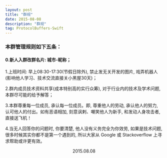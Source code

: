 ```yaml
---
layout: post
title: "群规"
date: 2015-08-08 
description: "群规"
tag: ProtocolBuffers-Swift
--- 
```



### 本群管理规则如下五条：

#### 0.新人入群改群名片: 城市-昵称；
<!--在程序员的世界里, 名片代表着名字, 同时是尊重他人, 尊重自己!-->

1.上班时间: 早上08:30-17:30(节假日除外), 禁止发无关开发的图片, 戏弄机器人(影响他人学习、技术交流直接关小黑屋30天)；

<!--由于工作中以技术交流为主, 当他人处于急需解决问题的时候你发了个呵呵, 你懂得!-->

2.群内成员技术资料共享(成本特别高的实行众筹), 对于行业内的技术及学术问题, 本群尽可能的给予解答；

<!--干货往往都是在传递中发挥价值! 分享是一种美德!-->

3.本群尊重每一位成员, 承认每一位成员。即, 尊重他人的劳动, 承认他人的努力, 认可他人的付出。如有恶语相加, 刻意讽剌、嘲笑他人为新手, 和发动人身攻击者, 直接送飞机！

<!--一个人的价值不应浪费在口舌之快, 更非匹夫之勇, 尊重是基本素质!
-->
4.当无人回答你的问题时, 你要清楚, 他人没有义务完全为你效劳, 如果是技术问题, 很多时候其实你都不是第一个遇到的, 所以大家从 Google 或 Stackoverflow 上寻求帮助或许更有效。

<!--任何未解决的问题都不是问题, 只是时间问题, 不要在一条道上走死, 换位思考或许让你聊暗花明!-->


<!--<center>iOS开发者交流群: ①群:446310206 ②群:426087546</center>
-->
<center>2015.08.08</center>




